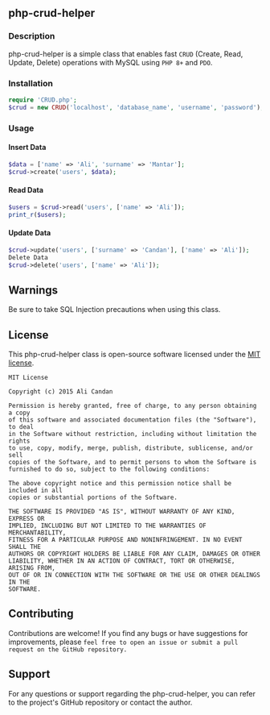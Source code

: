 ## php-crud-helper

### Description
php-crud-helper is a simple class that enables fast `CRUD` (Create, Read, Update, Delete) operations with MySQL using `PHP 8+` and `PDO`.

### Installation
```php
require 'CRUD.php';
$crud = new CRUD('localhost', 'database_name', 'username', 'password');
```

### Usage

#### Insert Data
```php
$data = ['name' => 'Ali', 'surname' => 'Mantar'];
$crud->create('users', $data);
```

#### Read Data
```php
$users = $crud->read('users', ['name' => 'Ali']);
print_r($users);
```

#### Update Data
```php
$crud->update('users', ['surname' => 'Candan'], ['name' => 'Ali']);
Delete Data
$crud->delete('users', ['name' => 'Ali']);
```

## Warnings
Be sure to take SQL Injection precautions when using this class.

## License
This php-crud-helper class is open-source software licensed under the [MIT license](https://mit-license.org/).
```
MIT License

Copyright (c) 2015 Ali Candan

Permission is hereby granted, free of charge, to any person obtaining a copy
of this software and associated documentation files (the "Software"), to deal
in the Software without restriction, including without limitation the rights
to use, copy, modify, merge, publish, distribute, sublicense, and/or sell
copies of the Software, and to permit persons to whom the Software is
furnished to do so, subject to the following conditions:

The above copyright notice and this permission notice shall be included in all
copies or substantial portions of the Software.

THE SOFTWARE IS PROVIDED "AS IS", WITHOUT WARRANTY OF ANY KIND, EXPRESS OR
IMPLIED, INCLUDING BUT NOT LIMITED TO THE WARRANTIES OF MERCHANTABILITY,
FITNESS FOR A PARTICULAR PURPOSE AND NONINFRINGEMENT. IN NO EVENT SHALL THE
AUTHORS OR COPYRIGHT HOLDERS BE LIABLE FOR ANY CLAIM, DAMAGES OR OTHER
LIABILITY, WHETHER IN AN ACTION OF CONTRACT, TORT OR OTHERWISE, ARISING FROM,
OUT OF OR IN CONNECTION WITH THE SOFTWARE OR THE USE OR OTHER DEALINGS IN THE
SOFTWARE.
```

## Contributing
Contributions are welcome! If you find any bugs or have suggestions for improvements, please `feel free to open an issue or submit a pull request on the GitHub repository.`

## Support
For any questions or support regarding the php-crud-helper, you can refer to the project's GitHub repository or contact the author.



